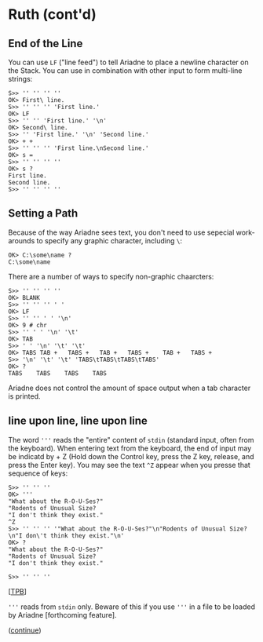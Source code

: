 # Ruth (cont'd)

## End of the Line

You can use `LF` ("line feed") to tell Ariadne to place a newline character on the Stack.
You can use in combination with other input to form multi-line strings:

    S>> '' '' '' ''
    OK> First\ line.
    S>> '' '' '' 'First line.'
    OK> LF
    S>> '' '' 'First line.' '\n'
    OK> Second\ line.
    S>> '' 'First line.' '\n' 'Second line.'
    OK> + +
    S>> '' '' '' 'First line.\nSecond line.'
    OK> s =
    S>> '' '' '' ''
    OK> s ?
    First line.
    Second line.
    S>> '' '' '' ''
    
 ## Setting a Path
 
 Because of the way Ariadne sees text, you don't need to use sepecial work-arounds to specify any graphic character, including `\`:
 
    OK> C:\some\name ?
    C:\some\name
    
 There are a number of ways to specify non-graphic chaarcters:
 
    S>> '' '' '' ''
    OK> BLANK
    S>> '' '' '' ' '
    OK> LF
    S>> '' '' ' ' '\n'
    OK> 9 # chr
    S>> '' ' ' '\n' '\t'
    OK> TAB
    S>> ' ' '\n' '\t' '\t'
    OK> TABS TAB +   TABS +   TAB +   TABS +    TAB +   TABS +
    S>> '\n' '\t' '\t' 'TABS\tTABS\tTABS\tTABS'
    OK> ?
    TABS    TABS    TABS    TABS
    
Ariadne does not control the amount of space output when a tab character is printed.

## line upon line, line upon line

The word `'''` reads the "entire" content of `stdin` (standard input, often from the keyboard).
When entering text from the keyboard, the end of input may be indicatd by <CTRL> + Z <ENTER> (Hold down the Control key, press the Z key, release, and press the Enter key).
You may see the text `^Z` appear when you presse that sequence of keys:

    S>> '' '' ''
    OK> '''
    "What about the R-O-U-Ses?"
    "Rodents of Unusual Size?
    "I don't think they exist."
    ^Z
    S>> '' '' '' '"What about the R-O-U-Ses?"\n"Rodents of Unusual Size?\n"I don\'t think they exist."\n'
    OK> ?
    "What about the R-O-U-Ses?"
    "Rodents of Unusual Size?
    "I don't think they exist."

    S>> '' '' ''

\[[TPB](https://github.com/dmparrishphd/Python4th/blob/master/2b/Tutorial/References.md#TPB)\]

`'''` reads from `stdin` only. Beware of this if you use `'''` in a file to be loaded by Ariadne \[forthcoming feature\].

([continue](https://github.com/dmparrishphd/Python4th/blob/master/2b/Tutorial/body8B.md))
